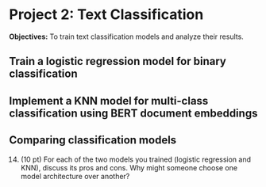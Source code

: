 # Project 2: Text Classification

**Objectives:** To train text classification models and analyze their results.

## Train a logistic regression model for binary classification

## Implement a KNN model for multi-class classification using BERT document embeddings

## Comparing classification models

14. (10 pt) For each of the two models you trained (logistic regression and KNN), discuss its pros and cons. Why might someone choose one model architecture over another?
